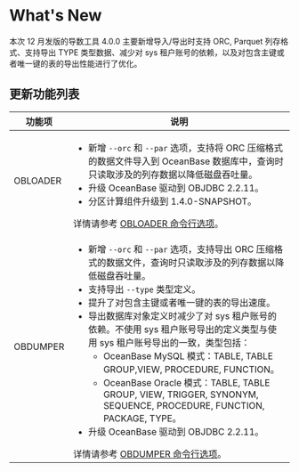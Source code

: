# What's New

本次 12 月发版的导数工具 4.0.0 主要新增导入/导出时支持 ORC, Parquet 列存格式、支持导出 TYPE 类型数据、减少对 sys 租户账号的依赖，以及对包含主键或者唯一键的表的导出性能进行了优化。



## 更新功能列表



|   功能项    | 说明 |
|----------|---------|
| OBLOADER | <ul><li>新增 `--orc` 和 `--par` 选项，支持将 ORC 压缩格式的数据文件导入到 OceanBase 数据库中，查询时只读取涉及的列存数据以降低磁盘吞吐量。 </li><li>  升级 OceanBase 驱动到 OBJDBC 2.2.11。</li><li> 分区计算组件升级到 1.4.0-SNAPSHOT。  </li> </ul> 详情请参考 [OBLOADER 命令行选项](5.OBLOADER/2.obloader-command-line-options.md)。|
| OBDUMPER | <ul><li>  新增 `--orc` 和 `--par` 选项，支持导出 ORC 压缩格式的数据文件，查询时只读取涉及的列存数据以降低磁盘吞吐量。</li><li> 支持导出 `--type` 类型定义。</li><li>提升了对包含主键或者唯一键的表的导出速度。</li><li> 导出数据库对象定义时减少了对 sys 租户账号的依赖。不使用 sys 租户账号导出的定义类型与使用 sys 租户账号导出的一致，类型包括：<ul><li> OceanBase MySQL 模式：TABLE, TABLE GROUP,VIEW, PROCEDURE, FUNCTION。</li><li> OceanBase Oracle 模式：TABLE, TABLE GROUP, VIEW, TRIGGER, SYNONYM, SEQUENCE, PROCEDURE, FUNCTION, PACKAGE, TYPE。</li></ul></li><li>升级 OceanBase 驱动到 OBJDBC 2.2.11。</li></ul>详情请参考 [OBDUMPER 命令行选项](6.OBDUMPER/2.obdumper-command-line-options.md)。|